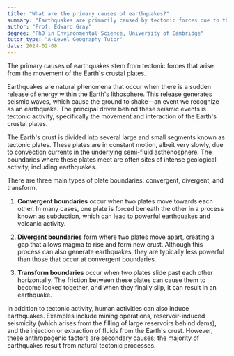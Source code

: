 ```yaml
---
title: "What are the primary causes of earthquakes?"
summary: "Earthquakes are primarily caused by tectonic forces due to the movement of the Earth's crustal plates."
author: "Prof. Edward Gray"
degree: "PhD in Environmental Science, University of Cambridge"
tutor_type: "A-Level Geography Tutor"
date: 2024-02-08
---
```


The primary causes of earthquakes stem from tectonic forces that arise from the movement of the Earth's crustal plates.

Earthquakes are natural phenomena that occur when there is a sudden release of energy within the Earth's lithosphere. This release generates seismic waves, which cause the ground to shake—an event we recognize as an earthquake. The principal driver behind these seismic events is tectonic activity, specifically the movement and interaction of the Earth's crustal plates.

The Earth's crust is divided into several large and small segments known as tectonic plates. These plates are in constant motion, albeit very slowly, due to convection currents in the underlying semi-fluid asthenosphere. The boundaries where these plates meet are often sites of intense geological activity, including earthquakes.

There are three main types of plate boundaries: convergent, divergent, and transform. 

1. **Convergent boundaries** occur when two plates move towards each other. In many cases, one plate is forced beneath the other in a process known as subduction, which can lead to powerful earthquakes and volcanic activity.

2. **Divergent boundaries** form where two plates move apart, creating a gap that allows magma to rise and form new crust. Although this process can also generate earthquakes, they are typically less powerful than those that occur at convergent boundaries.

3. **Transform boundaries** occur when two plates slide past each other horizontally. The friction between these plates can cause them to become locked together, and when they finally slip, it can result in an earthquake.

In addition to tectonic activity, human activities can also induce earthquakes. Examples include mining operations, reservoir-induced seismicity (which arises from the filling of large reservoirs behind dams), and the injection or extraction of fluids from the Earth's crust. However, these anthropogenic factors are secondary causes; the majority of earthquakes result from natural tectonic processes.
    